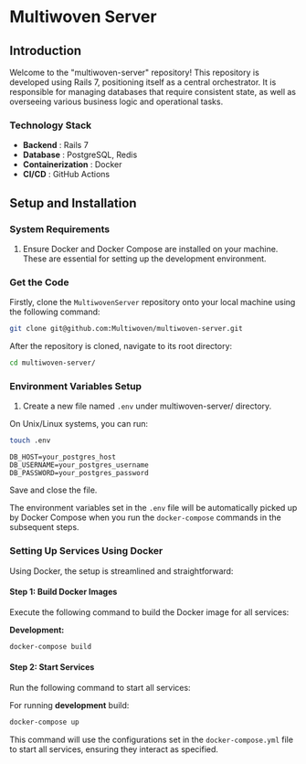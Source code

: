 # Multiwoven Server

## Introduction

Welcome to the "multiwoven-server" repository!  This repository is developed using Rails 7, positioning itself as a central orchestrator. It is responsible for managing databases that require consistent state, as well as overseeing various business logic and operational tasks.

### Technology Stack 
- **Backend** : Rails 7 
- **Database** : PostgreSQL, Redis 
- **Containerization** : Docker 
- **CI/CD** : GitHub Actions

## Setup and Installation

### System Requirements
1. Ensure Docker and Docker Compose are installed on your machine. These are essential for setting up the development environment.

### Get the Code

Firstly, clone the `MultiwovenServer` repository onto your local machine using the following command:

```bash
git clone git@github.com:Multiwoven/multiwoven-server.git
```

After the repository is cloned, navigate to its root directory:

```bash
cd multiwoven-server/
```

### Environment Variables Setup 
 
1. Create a new file named `.env` under multiwoven-server/ directory.

On Unix/Linux systems, you can run:

```bash
touch .env
```

```env
DB_HOST=your_postgres_host
DB_USERNAME=your_postgres_username
DB_PASSWORD=your_postgres_password
```

Save and close the file.

The environment variables set in the `.env` file will be automatically picked up by Docker Compose when you run the `docker-compose` commands in the subsequent steps.

### Setting Up Services Using Docker

Using Docker, the setup is streamlined and straightforward:

#### Step 1: Build Docker Images

Execute the following command to build the Docker image for all services:

**Development:**
```bash
docker-compose build
```

#### Step 2: Start Services

Run the following command to start all services:

For running **development** build:
```bash
docker-compose up
```

This command will use the configurations set in the `docker-compose.yml` file to start all services, ensuring they interact as specified.